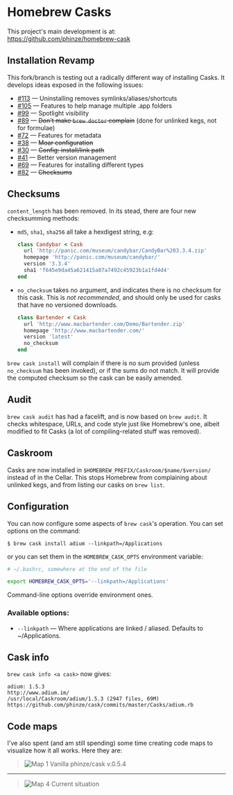 Homebrew Casks
==============

This project's main development is at:
https://github.com/phinze/homebrew-cask


Installation Revamp
-------------------

This fork/branch is testing out a radically different way
of installing Casks. It develops ideas exposed in the
following issues:

- [#113](https://github.com/phinze/homebrew-cask/issues/113) — Uninstalling removes symlinks/aliases/shortcuts
- [#105](https://github.com/phinze/homebrew-cask/issues/105) — Features to help manage multiple .app folders
- [#99](https://github.com/phinze/homebrew-cask/issues/99)   — Spotlight visibility
- [#89](https://github.com/phinze/homebrew-cask/issues/89)   — ~~Don't make `brew doctor` complain~~ (done for unlinked kegs, not for formulae)
- [#72](https://github.com/phinze/homebrew-cask/issues/72)   — Features for metadata
- [#38](https://github.com/phinze/homebrew-cask/issues/38)   — ~~Moar configuration~~
- [#30](https://github.com/phinze/homebrew-cask/pull/30)     — ~~Config: install/link path~~
- [#41](https://github.com/phinze/homebrew-cask/issues/41)   — Better version management
- [#69](https://github.com/phinze/homebrew-cask/issues/69)   — Features for installing different types
- [#82](https://github.com/phinze/homebrew-cask/issues/82)   — ~~Checksums~~


Checksums
---------

`content_length` has been removed. In its stead, there
are four new checksumming methods:

* `md5`, `sha1`, `sha256` all take a hexdigest string, e.g:
  
  ```ruby
  class Candybar < Cask
    url 'http://panic.com/museum/candybar/CandyBar%203.3.4.zip'
    homepage 'http://panic.com/museum/candybar/'
    version '3.3.4'
    sha1 'f645e9da45a621415a07a7492c45923b1a1fd4d4'
  end
  ```

* `no_checksum` takes no argument, and indicates there is no checksum
  for this cask. This is *not recommended*, and should only be used for
  casks that have no versioned downloads.
  
  ```ruby
  class Bartender < Cask
    url 'http://www.macbartender.com/Demo/Bartender.zip'
    homepage 'http://www.macbartender.com/'
    version 'latest'
    no_checksum
  end
  ```

`brew cask install` will complain if there is no sum provided (unless
`no_checksum` has been invoked), or if the sums do not match. It will
provide the computed checksum so the cask can be easily amended.


Audit
-----

`brew cask audit` has had a facelift, and is now based on `brew audit`.
It checks whitespace, URLs, and code style just like Homebrew's one,
albeit modified to fit Casks (a lot of compiling-related stuff was
removed).


Caskroom
--------

Casks are now installed in `$HOMEBREW_PREFIX/Caskroom/$name/$version/`
instead of in the Cellar. This stops Homebrew from complaining about
unlinked kegs, and from listing our casks on `brew list`.

Configuration
-------------

You can now configure some aspects of `brew cask`'s operation. You can set
options on the command:

    $ brew cask install adium --linkpath=/Applications

or you can set them in the `HOMEBREW_CASK_OPTS` environment variable:

```bash
# ~/.bashrc, somewhere at the end of the file

export HOMEBREW_CASK_OPTS='--linkpath=/Applications'
```

Command-line options override environment ones.

### Available options:

* `--linkpath` — Where applications are linked / aliased. Defaults to ~/Applications.


Cask info
---------

`brew cask info <a cask>` now gives:

```plain
adium: 1.5.3
http://www.adium.im/
/usr/local/Caskroom/adium/1.5.3 (2947 files, 69M)
https://github.com/phinze/cask/commits/master/Casks/adium.rb
```


Code maps
---------

I've also spent (and am still spending) some time creating
code maps to visualize how it all works. Here they are:

> ![Map 1](http://i.imgur.com/oBMyI.png)
> Vanilla phinze/cask v.0.5.4

- - - - -

> ![Map 4](https://f.cloud.github.com/assets/155787/2748/f04feb64-4258-11e2-8022-a84b1fa57b3d.png)
> Current situation